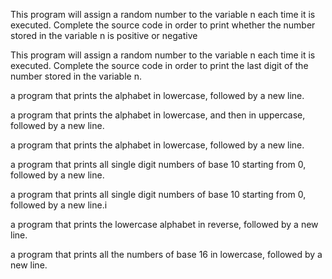 This program will assign a random number to the variable n each time it is executed. Complete the source code in order to print whether the number stored in the variable n is positive or negative

This program will assign a random number to the variable n each time it is executed. Complete the source code in order to print the last digit of the number stored in the variable n.

a program that prints the alphabet in lowercase, followed by a new line.

 a program that prints the alphabet in lowercase, and then in uppercase, followed by a new line.

 a program that prints the alphabet in lowercase, followed by a new line.

 a program that prints all single digit numbers of base 10 starting from 0, followed by a new line.

a program that prints all single digit numbers of base 10 starting from 0, followed by a new line.i

a program that prints the lowercase alphabet in reverse, followed by a new line.

 a program that prints all the numbers of base 16 in lowercase, followed by a new line.


